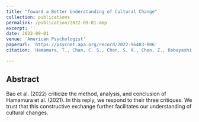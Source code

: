 ```yaml
---
title: "Toward a Better Understanding of Cultural Change"
collection: publications
permalink: /publication/2022-09-01-amp
excerpt: ''
date: 2022-09-01
venue: 'American Psychologist'
paperurl: 'https://psycnet.apa.org/record/2022-96483-006'
citation: 'Hamamura, T., Chan, C. S., Chen, S. X., Chen, Z., Kobayashi, T., & Ng, J. C. K. (2022). Toward a better understanding of cultural change: Reply to Bao et al. (2022). American Psychologist, 77(6), 789–790. https://doi.org/10.1037/amp0001032'

---
```


## Abstract

Bao et al. (2022) criticize the method, analysis, and conclusion of Hamamura et al. (2021). In this reply, we respond to their three critiques. We trust that this constructive exchange further facilitates our understanding of cultural changes.

<!-- [Download paper here](http://academicpages.github.io/files/paper3.pdf) -->
